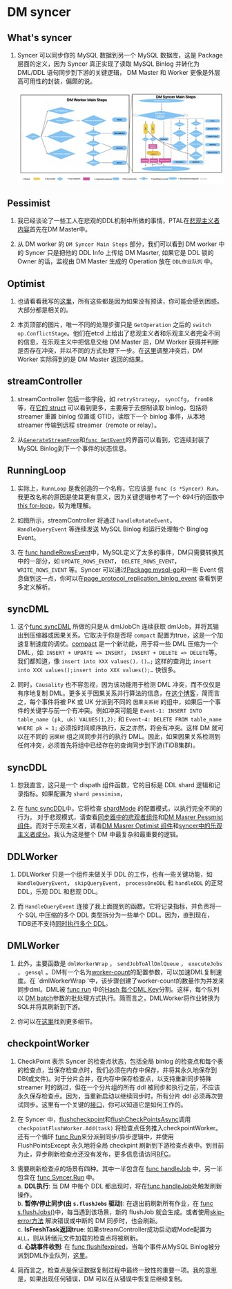 # DM syncer

## What's syncer

1. Syncer 可以同步你的 MySQL 数据到另一个 MySQL 数据库，这是 Package 层面的定义，因为 Syncer 真正实现了读取 MySQL Binlog 并转化为 DML/DDL 语句同步到下游的关键逻辑， DM Master 和 Worker 更像是外层高可用性的封装，偏颇的说。

    ![DM_Worker_Components](../../../../images/tidb/05TiDB-EcosystematicTools/5-4DM/03-DM_Worker_Components.jpeg)

## Pessimist

1. 我已经谈论了一些工人在悲观的DDL机制中所做的事情，PTAL在[悲观主义者内容](./03TiDB-DM%20Master.md)首先在DM Master中。

2. 从 DM worker 的 `DM Syncer Main Steps` 部分，我们可以看到 DM worker 中的 Syncer 只是把他的 DDL Info 上传给 DM Masrter, 如果它是 DDL 锁的 Owner 的话，监视由 DM Master 生成的 Operation 放在 `DDL作业队列` 中。

## Optimist

1. 也请看看我写的[这里](../5-4DM/03TiDB-DM%20Master.md)，所有这些都是因为如果没有预读，你可能会感到困惑。大部分都是相关的。

2. 本页顶部的图片，唯一不同的处理步骤只是 `GetOperation` 之后的 `switch op.ConflictStage`。他们在etcd 上给出了悲观主义者和乐观主义者完全不同的信息，在乐观主义中把信息交给 DM Master 后，DM Worker 获得并判断是否存在冲突，并以不同的方式处理下一步。在[这里](https://github.com/pingcap/tiflow/blob/c65e2b72198de10319008b31dcf13d51509ccfde/dm/syncer/ddl.go#L883)调整冲突后，DM Worker 实际得到的是 DM Master 返回的结果。

## streamController

1. streamController 包括一些字段，如 `retryStrategy`，  `syncCfg`，  `fromDB` 等，在[它的 struct](https://github.com/pingcap/tiflow/blob/c65e2b72198de10319008b31dcf13d51509ccfde/dm/syncer/binlogstream/streamer_controller.go#L131) 可以看到更多，主要用于去控制读取 binlog，包括将streamer 重置 binlog 位置或 GTID，读取下一个 binlog 事件，从本地 streamer 传输到远程 streamer（remote or relay）。

2. 从[`GenerateStreamFrom`](https://github.com/pingcap/tiflow/blob/c65e2b72198de10319008b31dcf13d51509ccfde/dm/syncer/binlogstream/streamer_controller.go#L54-L83)和[`func GetEvent`](https://github.com/pingcap/tiflow/blob/c65e2b72198de10319008b31dcf13d51509ccfde/dm/syncer/binlogstream/streamer_controller.go#L337)的界面可以看到，它连续封装了MySQL Binlog到下一个事件的状态信息。

## RunningLoop

1. 实际上，`RunnLoop` 是我创造的一个名称，它应该是 `func (s *Syncer) Run`。我更改名称的原因是使其更有意义，因为关键逻辑参考了一个 694行的函数中 [this for-loop](https://github.com/pingcap/tiflow/blob/c65e2b72198de10319008b31dcf13d51509ccfde/dm/syncer/syncer.go#L1968-L1969)，较为难理解。

2. 如图所示，streamController 将通过 `handleRotateEvent`， `HandleQueryEvent` 等连续发送 MySQL Binlog 和运行处理每个 Binglog Event。

3. 在 [func handleRowsEvent](https://github.com/pingcap/tiflow/blob/c65e2b72198de10319008b31dcf13d51509ccfde/dm/syncer/syncer.go#L2535)中，MySQL定义了太多的事件，DM只需要转换其中的一部分，如 `UPDATE_ROWS_EVENT`， `DELETE_ROWS_EVENT`，`WRITE_ROWS_EVENT` 等。Syncer 可以通过[Package mysql-go](https://github.com/go-mysql-org/go-mysql)和一些 Event 信息做到这一点，你可以在[page_protocol_replication_binlog_event](https://dev.mysql.com/doc/dev/mysql-server/latest/page_protocol_replication_binlog_event.html) 查看到更多定义解析。

## syncDML

1. 这个[func syncDML](https://github.com/pingcap/tiflow/blob/c65e2b72198de10319008b31dcf13d51509ccfde/dm/syncer/syncer.go#L1534) 所做的只是从 dmlJobCh 连续获取 dmlJob，并将其输出到压缩器或因果关系。它取决于你是否将 `compact` 配置为true，这是一个加速复制速度的调优。[compact](https://docs.pingcap.com/zh/tidb/stable/dm-dml-replication-logic#compactor) 是一个新功能，用于将一些 DML 压缩为一个 DML，如: `INSERT + UPDATE => INSERT`， `INSERT + DELETE => DELETE`等。我们都知道，像 `insert into XXX values()，()…;` 这样的查询比 `insert into XXX values();insert into XXX values();…` 快很多。

2. 同时，`Causality` 也不容忽视，因为该功能用于检测 DML 冲突，而不仅仅是有序地复制 DML。更多关于因果关系并行算法的信息，在[这个博客](https://cn.pingcap.com/blog/tidb-binlog-source-code-reading-8#%E5%B9%B6%E8%A1%8C%E6%89%A7%E8%A1%8CDML)，简而言之，每个事件将被 PK 或 UK 分派到不同的  `因果关系树`  的组中，如果后一个事件的关键字与前一个有冲突。例如冲突可能是 `Event-1: INSERT INTO table_name (pk, uk) VALUES(1,2);` 和 `Event-4: DELETE FROM table_name WHERE pk = 1;` 必须按时间顺序执行，反之亦然，将会有冲突。这样 DM 就可以在不同的  `因果树`  组之间同步并行的执行 DML。因此，如果因果关系检测到任何冲突，必须首先将组中已经存在的查询同步到下游(TiDB集群)。

## syncDDL

1. 恕我直言，这只是一个 dispath 组件函数，它的目标是 DDL shard 逻辑和记录指标。如果配置为 `shard pessimism`，

2. 在 [func syncDDL](https://github.com/pingcap/tiflow/blob/c65e2b72198de10319008b31dcf13d51509ccfde/dm/syncer/syncer.go#L1356)中。它将检查 [shardMode](https://docs.pingcap.com/tidb/stable/dm-shard-merge#configure-parameters) 的配置模式，以执行完全不同的行为。 对于悲观模式，请查看[同步器中的悲观者组件](#pessimist)和[DM Masrer Pessmist 组件](./03TiDB-DM%20Master.md)。而对于乐观主义者，请看[DM Masrer Optimist 组件](./03TiDB-DM%20Master.md)和[syncer中的乐观主义者成分](#optimist)。我认为这是整个 DM 中最复杂和最重要的逻辑。

## DDLWorker

1. DDLWorker 只是一个组件来做关于 DDL 的工作，也有一些关键功能，如 `HandleQueryEvent`， `skipQueryEvent`， `processOneDDL` 和 `handleDDL` 的正常 DDL，乐观 DDL 和悲观 DDL。

2. 而 `HandleQueryEvent` 连接了我上面提到的函数。它将记录指标，并负责将一个 SQL 中压缩的多个 DDL 类型拆分为一些单个 DDL。因为，直到现在，TiDB还不支持[同时执行多个 DDL](https://docs.pingcap.com/tidb/stable/dm-faq#if-a-statement-executed-upstream-contains-multiple-ddl-operations-does-dm-support-such-migration)。

## DMLWorker

1. 此外，主要函数是 `dmlWorkerWrap` ， `sendJobToAllDmlQueue` ， `executeJobs` ， `gensql` 。DM有一个名为[worker-count](https://docs.pingcap.com/zh/tidb/stable/dm-tune-configuration#worker-count)的配置参数，可以加速DML复制速度。在 `dmlWorkerWrap '中，该步骤创建了worker-count的数量作为并发来同步dml。DML被 [func run](https://github.com/pingcap/tiflow/blob/c65e2b72198de10319008b31dcf13d51509ccfde/dm/syncer/dml_worker.go#L101) 中的[Hash 每个DML Key](https://github.com/pingcap/tiflow/blob/c65e2b72198de10319008b31dcf13d51509ccfde/dm/syncer/dml_worker.go#L138)分割。这样，每个队列以 [DM batch](https://docs.pingcap.com/tidb/stable/dm-tune-configuration#batch)参数的批处理方式执行。简而言之，DMLWorker将作业转换为SQL并将其刷新到下游。

2. 你可以在[这里](https://github.com/pingcap/tiflow/blob/c65e2b72198de10319008b31dcf13d51509ccfde/dm/syncer/dml_worker.go#L33)找到更多细节。

## checkpointWorker

1. CheckPoint 表示 Syncer 的检查点状态，包括全局 binlog 的检查点和每个表的检查点，当保存检查点时，我们必须在内存中保存，并将其永久地保存到 DB(或文件)。对于分片合并，在内存中保存检查点，以支持重新同步特殊streamer 时的跳过，但在一个分片组的所有 ddl 被同步和执行之前，不应该永久保存检查点。因为，当重新启动以继续同步时，所有分片 ddl 必须再次尝试同步。这里有一个关键的[接口](https://github.com/pingcap/tiflow/blob/c65e2b72198de10319008b31dcf13d51509ccfde/dm/syncer/checkpoint.go#L227)，你可以知道它是如何工作的。

2. 在 Syncer 中，[flushcheckpoint](https://github.com/pingcap/tiflow/blob/c65e2b72198de10319008b31dcf13d51509ccfde/dm/syncer/syncer.go#L1187)和[flushCheckPointsAsync](https://github.com/pingcap/tiflow/blob/c65e2b72198de10319008b31dcf13d51509ccfde/dm/syncer/syncer.go#L1223)调用 `checkpointFlushWorker.Add(task)` 将检查点任务推入checkpointWorker。还有一个循环 [func Run](https://github.com/pingcap/tiflow/blob/c65e2b72198de10319008b31dcf13d51509ccfde/dm/syncer/checkpoint_flush_worker.go#L91)来分派到同步/异步逻辑中，并使用 FlushPointsExcept 永久地将全局 checkpint 刷新到下游检查点表中。到目前为止，异步刷新检查点还没有发布，更多信息请访问[RFC](https://github.com/pingcap/tiflow/blob/master/dm/docs/RFCS/20211012_async_checkpoint_flush.md)。

3. 需要刷新检查点的场景有四种。其中一半包含在 [func handleJob](https://github.com/pingcap/tiflow/blob/c65e2b72198de10319008b31dcf13d51509ccfde/dm/syncer/syncer.go#L1048) 中，另一半包含在 [func Syncer.Run](https://github.com/pingcap/tiflow/blob/c65e2b72198de10319008b31dcf13d51509ccfde/dm/syncer/syncer.go#L1654) 中。  
a. **DDL执行**: 当 DM 中每个 DDL 都出现时，将在[func handleJob](https://github.com/pingcap/tiflow/blob/c65e2b72198de10319008b31dcf13d51509ccfde/dm/syncer/syncer.go#L1101-L1142)处触发刷新操作。  
b. **暂停/停止同步(由 `s.flushJobs` 驱动)**: 在退出前刷新所有作业，在 [func s.flushJobs()](https://github.com/pingcap/tiflow/blob/c65e2b72198de10319008b31dcf13d51509ccfde/dm/syncer/syncer.go#L1870)中，每当遇到该场景，新的 flushJob 就会生成。或者使用[skip-error方法](https://github.com/pingcap/tiflow/blob/c65e2b72198de10319008b31dcf13d51509ccfde/dm/syncer/syncer.go#L2174-L2203) 解决错误或中断的 DM 同步时，也会刷新。  
c. **IsFreshTask返回true**: 如果streamController成功启动或Mode配置为 `ALL`，则从转储元文件加载的检查点将被刷新。  
d. **心跳事件收到**: 在 [func flushifexpired](https://github.com/pingcap/tiflow/blob/c65e2b72198de10319008b31dcf13d51509ccfde/dm/syncer/syncer.go#L1030)，当每个事件从MySQL Binlog被分派到DML作业队列，[这里](https://github.com/pingcap/tiflow/blob/c65e2b72198de10319008b31dcf13d51509ccfde/dm/syncer/syncer.go#L2614)。  

4. 简而言之，检查点是保证数据复制过程中最终一致性的重要一项。我的意思是，如果出现任何错误，DM 可以在从错误中恢复后继续复制。

